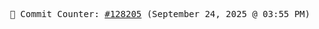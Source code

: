 <p align="center">
    <samp>
        📮 Commit Counter: <a href="https://github.com/Javascript-void0/Javascript-void0/commits/main">#128205</a> (September 24, 2025 @ 03:55 PM)
    </samp>
</p>